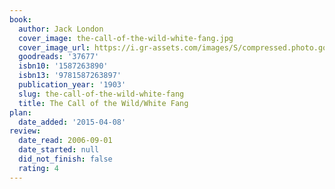 ```yaml
---
book:
  author: Jack London
  cover_image: the-call-of-the-wild-white-fang.jpg
  cover_image_url: https://i.gr-assets.com/images/S/compressed.photo.goodreads.com/books/1168977937l/37677._SY475_.jpg
  goodreads: '37677'
  isbn10: '1587263890'
  isbn13: '9781587263897'
  publication_year: '1903'
  slug: the-call-of-the-wild-white-fang
  title: The Call of the Wild/White Fang
plan:
  date_added: '2015-04-08'
review:
  date_read: 2006-09-01
  date_started: null
  did_not_finish: false
  rating: 4
---
```

